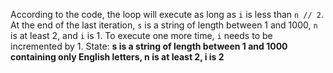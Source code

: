 According to the code, the loop will execute as long as `i` is less than `n // 2`. At the end of the last iteration, `s` is a string of length between 1 and 1000, `n` is at least 2, and `i` is 1. To execute one more time, `i` needs to be incremented by 1. 
State: **s is a string of length between 1 and 1000 containing only English letters, n is at least 2, i is 2**